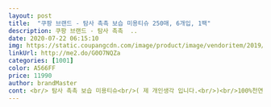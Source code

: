 ```yaml
---
layout: post 
title:  "쿠팡 브랜드 - 탐사 촉촉 보습 미용티슈 250매, 6개입, 1팩" 
description: 쿠팡 브랜드 - 탐사 촉촉  ..
date: 2020-07-22 06:15:10 
img: https://static.coupangcdn.com/image/product/image/vendoritem/2019/10/30/3205356879/09197cbf-8b4a-40c8-99ab-87815e76460f.jpg 
linkUrl: http://me2.do/G0O7NQZa 
categories: [1001] 
color: A566FF 
price: 11990 
author: brandMaster 
cont: <br/> 탐사 촉촉 보습 미용티슈<br/>( 제 개인생각 입니다.<br/>)<br/>100%천연필프에 무형광 원단으로 안심하고 사용할수 있을거 같아요<br/>12개에 가격 착한편이며, 티슈케이스의 디자인 괜찮아서 집들이나 사무실 선물용으로 추천 드립니다.<br/><br/>19,800원에 로켓배송으로 빠르게 받았습니다.<br/><br/>1개당 250매,  6개입 × 2팩<br/>21.<br/>5cm × 21.<br/>5cm 입니다.<br/><br/>2겹으로 두께감도 좋고 티슈 사이즈도 합당하고 한세트에 6개에  250매로 매수도 많고 저희집처럼 곽티슈  사용량이 많은 집은 좋은거 같아요<br/>가격대비 너무 좋네요<br/>격자무늬라서 물흡수력도 좋고, 아이들 손에 더러운것 닦아주기에도 흡수력이 괜찮은 편 입니다.<br/><br/>결과부터 말하자면 정말 좋아요^<br/> -^<br/>결대로 찢어보았을때 먼지 전혀 없습니다.<br/><br/>구매할 생각이에요^<br/> -^<br/>그러다보니 먼지날림적고 부드러운 티슈를 찾게되요.<br/><br/>그런데 다른 차이는 분명히 있었어요!!!<br/> 
---
```

 